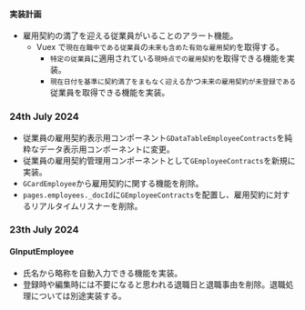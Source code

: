 #### 実装計画

- 雇用契約の満了を迎える従業員がいることのアラート機能。
  - Vuex で`現在在職中である従業員`の`未来も含めた有効な雇用契約`を取得する。
    - `特定の従業員`に適用されている`現時点での雇用契約`を取得できる機能を実装。
    - `現在日付を基準に契約満了をまもなく迎える`かつ`未来の雇用契約が未登録である`従業員を取得できる機能を実装。

### 24th July 2024

- 従業員の雇用契約表示用コンポーネント`GDataTableEmployeeContracts`を純粋なデータ表示用コンポーネントに変更。
- 従業員の雇用契約管理用コンポーネントとして`GEmployeeContracts`を新規に実装。
- `GCardEmployee`から雇用契約に関する機能を削除。
- `pages.employees._docId`に`GEmployeeContracts`を配置し、雇用契約に対するリアルタイムリスナーを削除。

### 23th July 2024

#### GInputEmployee

- 氏名から略称を自動入力できる機能を実装。
- 登録時や編集時には不要になると思われる退職日と退職事由を削除。退職処理については別途実装する。
